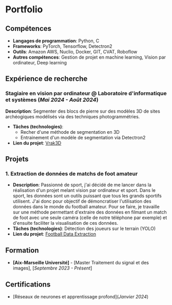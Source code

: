 # **Portfolio**

## **Compétences**

- **Langages de programmation**: Python, C
- **Frameworks**: PyTorch, Tensorflow, Detectron2
- **Outils**: Amazon AWS, Nuclio, Docker, GIT, CVAT, Roboflow
- **Autres compétences**: Gestion de projet en machine learning, Vision par ordinateur, Deep learning

## **Expérience de recherche**

### **Stagiaire en vision par ordinateur @ Laboratoire d'informatique et systèmes (_Mai 2024 - Août 2024_)**
**Description**: Segmenter des blocs de pierre sur des modèles 3D de sites archéogiques modélisés via des techniques photogrammétries. 
- **Tâches (technologies)**:
    * Recher d'une méthode de segmentation en 3D
    * Entrainement d'un modèle de segmentation via Detectron2
- **Lien du projet**: [Vrak3D](https://github.com/JalilBNH/Vrak3D.git)


## **Projets**

### 1. Extraction de données de matchs de foot amateur
- **Description**: Passionné de sport, j'ai décidé de me lancer dans la réalisation d'un projet melant vision par ordinateur et sport.
  Dans le sport, les données sont un outils puissant que tous les grands sportifs utilisent. J'ai donc pour objectif de démoncratiser l'utilisation
  des données dans le monde du football amateur. Pour se faire, je travaille sur une méthode permettant d'extraire des données en filmant un match de foot avec une seule caméra (celle de notre téléphone par exemple)
  et d'ensuite faciliter la visualisation de ces données.
- **Tâches (technologies)**: Détection des joueurs sur le terrain (YOLO)
- **Lien du projet**: [Football Data Extraction](https://github.com/JalilBNH/football-data-extraction.git)



## **Formation**

- **[Aix-Marseille Université]** - [Master Traitement du signal et des images], [_Septembre 2023 - Présent_]

## **Certifications**
- [Réseaux de neurones et apprentissage profond](_Janvier 2024_)
